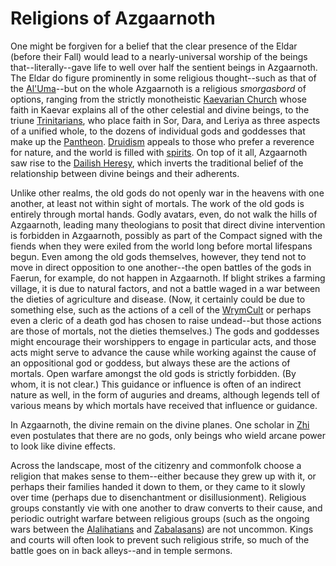 # Religions of Azgaarnoth
One might be forgiven for a belief that the clear presence of the Eldar (before their Fall) would lead to a nearly-universal worship of the beings that--literally--gave life to well over half the sentient beings in Azgaarnoth. The Eldar do figure prominently in some religious thought--such as that of the [Al'Uma](AlUma.md)--but on the whole Azgaarnoth is a religious *smorgasbord* of options, ranging from the strictly monotheistic [Kaevarian Church](KaevarianChurch.md) whose faith in Kaevar explains all of the other celestial and divine beings, to the triune [Trinitarians](Trinitarian.md), who place faith in Sor, Dara, and Leriya as three aspects of a unified whole, to the dozens of individual gods and goddesses that make up the [Pantheon](Pantheon/index.md). [Druidism](Druidism.md) appeals to those who prefer a reverence for nature, and the world is filled with [spirits](Spirits.md). On top of it all, Azgaarnoth saw rise to the [Dailish Heresy](Dail.md), which inverts the traditional belief of the relationship between divine beings and their adherents.

Unlike other realms, the old gods do not openly war in the heavens with one another, at least not within sight of mortals. The work of the old gods is entirely through mortal hands. Godly avatars, even, do not walk the hills of Azgaarnoth, leading many theologians to posit that direct divine intervention is forbidden in Azgaarnoth, possibly as part of the Compact signed with the fiends when they were exiled from the world long before mortal lifespans begun. Even among the old gods themselves, however, they tend not to move in direct opposition to one another--the open battles of the gods in Faerun, for example, do not happen in Azgaarnoth. If blight strikes a farming village, it is due to natural factors, and not a battle waged in a war between the dieties of agriculture and disease. (Now, it certainly could be due to something else, such as the actions of a cell of the [WrymCult](../Organizations/CultOfTheWyrm.md) or perhaps even a cleric of a death god has chosen to raise undead--but those actions are those of mortals, not the dieties themselves.) The gods and goddesses might encourage their worshippers to engage in particular acts, and those acts might serve to advance the cause while working against the cause of an oppositional god or goddess, but always these are the actions of mortals. Open warfare amongst the old gods is strictly forbidden. (By whom, it is not clear.) This guidance or influence is often of an indirect nature as well, in the form of auguries and dreams, although legends tell of various means by which mortals have received that influence or guidance. 

In Azgaarnoth, the divine remain on the divine planes. One scholar in [Zhi](../Nations/Zhi.md) even postulates that there are no gods, only beings who wield arcane power to look like divine effects.

Across the landscape, most of the citizenry and commonfolk choose a religion that makes sense to them--either because they grew up with it, or perhaps their families handed it down to them, or they came to it slowly over time (perhaps due to disenchantment or disillusionment). Religious groups constantly vie with one another to draw converts to their cause, and periodic outright warfare between religious groups (such as the ongoing wars between the [Alalihatians](../Nations/Alalihat.md) and [Zabalasans](../Nations/Zabalasa.md)) are not uncommon. Kings and courts will often look to prevent such religious strife, so much of the battle goes on in back alleys--and in temple sermons.






